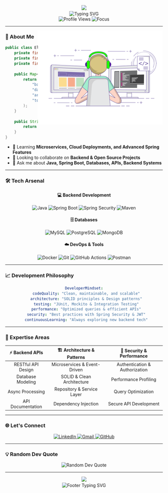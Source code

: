 <div align="center">
  <img src="https://capsule-render.vercel.app/api?type=waving&color=gradient&customColorList=6,11,20&height=180&section=header&text=EL-Hussein%20Salah&fontSize=42&fontColor=ffffff&animation=twinkling&fontAlignY=32"/>
</div>

<div align="center">
  <img src="https://readme-typing-svg.herokuapp.com?font=Fira+Code&weight=500&size=22&pause=1000&color=2F81F7&center=true&vCenter=true&width=600&lines=Backend+Engineer;Java+Spring+Developer;API+Designer;Database+Architect;Clean+Code+Advocate;Always+Scaling+Systems" alt="Typing SVG" />
</div>

<div align="center">
  <img src="https://komarev.com/ghpvc/?username=elhussein-salah&style=for-the-badge&color=2F81F7" alt="Profile Views"/>
  <img src="https://img.shields.io/badge/Focus-Backend%20Engineering-2F81F7?style=for-the-badge" alt="Focus"/>
</div>

---

<img align="right" alt="Coding" width="400" src="https://raw.githubusercontent.com/devSouvik/devSouvik/master/gif3.gif">

### 🚀 About Me

```java
public class ElhusseinSalah extends BackendEngineer {
    private final String name = "EL-Hussein Salah";
    private final String role = "Backend Developer (Java/Spring)";
    private final List<String> languages = List.of("Java", "SQL", "JavaScript");

    public Map<String, Object> getCurrentFocus() {
        return Map.of(
            "backend", List.of("Spring Boot", "Spring Security", "Spring Data JPA"),
            "databases", List.of("MySQL", "PostgreSQL", "MongoDB"),
            "architecture", List.of("Microservices", "REST APIs", "Event-Driven Systems"),
            "tools", List.of("Docker", "Git", "CI/CD", "Maven")
        );
    }

    public String getMotivation() {
        return "Designing scalable, secure, and efficient backend systems";
    }
}
```

* 🌱 Learning **Microservices, Cloud Deployments, and Advanced Spring Features**
* 👯 Looking to collaborate on **Backend & Open Source Projects**
* 💬 Ask me about **Java, Spring Boot, Databases, APIs, Backend Systems**

---

### 🛠️ Tech Arsenal

<div align="center">

#### 💻 Backend Development

<img src="https://img.shields.io/badge/Java-ED8B00?style=for-the-badge&logo=openjdk&logoColor=white" alt="Java"/>
<img src="https://img.shields.io/badge/Spring_Boot-6DB33F?style=for-the-badge&logo=springboot&logoColor=white" alt="Spring Boot"/>
<img src="https://img.shields.io/badge/Spring_Security-6DB33F?style=for-the-badge&logo=springsecurity&logoColor=white" alt="Spring Security"/>
<img src="https://img.shields.io/badge/Maven-C71A36?style=for-the-badge&logo=apachemaven&logoColor=white" alt="Maven"/>

#### 🗄️ Databases

<img src="https://img.shields.io/badge/MySQL-005C84?style=for-the-badge&logo=mysql&logoColor=white" alt="MySQL"/>
<img src="https://img.shields.io/badge/PostgreSQL-316192?style=for-the-badge&logo=postgresql&logoColor=white" alt="PostgreSQL"/>
<img src="https://img.shields.io/badge/MongoDB-4EA94B?style=for-the-badge&logo=mongodb&logoColor=white" alt="MongoDB"/>

#### ☁️ DevOps & Tools

<img src="https://img.shields.io/badge/Docker-2496ED?style=for-the-badge&logo=docker&logoColor=white" alt="Docker"/>
<img src="https://img.shields.io/badge/Git-F05032?style=for-the-badge&logo=git&logoColor=white" alt="Git"/>
<img src="https://img.shields.io/badge/GitHub_Actions-2088FF?style=for-the-badge&logo=github-actions&logoColor=white" alt="GitHub Actions"/>
<img src="https://img.shields.io/badge/Postman-FF6C37?style=for-the-badge&logo=postman&logoColor=white" alt="Postman"/>

</div>

---

### 📈 Development Philosophy

<div align="center">

```yaml
DeveloperMindset:
  codeQuality: "Clean, maintainable, and scalable"
  architecture: "SOLID principles & Design patterns"
  testing: "JUnit, Mockito & Integration Testing"
  performance: "Optimized queries & efficient APIs"
  security: "Best practices with Spring Security & JWT"
  continuousLearning: "Always exploring new backend tech"
```

</div>

---

### 🎯 Expertise Areas

<div align="center">

| ⚡ **Backend APIs** | 🏗️ **Architecture & Patterns** |  🔐 **Security & Performance** |
| :----------------: | :-----------------------------: | :----------------------------: |
| RESTful API Design |   Microservices & Event-Driven  | Authentication & Authorization |
|  Database Modeling |    SOLID & Clean Architecture   |      Performance Profiling     |
|  Async Processing  |    Repository & Service Layer   |       Query Optimization       |
|  API Documentation |       Dependency Injection      |     Secure API Development     |

</div>

---

### 🌐 Let's Connect

<div align="center">
  <a href="https://linkedin.com/in/elhusseinsalah">
    <img src="https://img.shields.io/badge/LinkedIn-0077B5?style=for-the-badge&logo=linkedin&logoColor=white" alt="LinkedIn"/>
  </a>
  <a href="mailto:eng.elhussien.salah@gmail.com">
    <img src="https://img.shields.io/badge/Gmail-D14836?style=for-the-badge&logo=gmail&logoColor=white" alt="Gmail"/>
  </a>
  <a href="https://github.com/elhussein-salah">
    <img src="https://img.shields.io/badge/GitHub-100000?style=for-the-badge&logo=github&logoColor=white" alt="GitHub"/>
  </a>
</div>

---

### 💡 Random Dev Quote

<div align="center">
  <img src="https://quotes-github-readme.vercel.app/api?type=horizontal&theme=github_dark&border=true" alt="Random Dev Quote"/>
</div>

---

<div align="center">
  <img src="https://capsule-render.vercel.app/api?type=waving&color=gradient&customColorList=6,11,20&height=100&section=footer"/>
</div>

<div align="center">
  <img src="https://readme-typing-svg.herokuapp.com?font=Fira+Code&weight=400&size=18&pause=1000&color=FFFFFF&center=true&vCenter=true&width=600&lines=Thanks+for+visiting!+%F0%9F%98%84;Let's+build+scalable+systems+together!+%F0%9F%9A%80;Feel+free+to+connect+and+collaborate!+%E2%9C%A8" alt="Footer Typing SVG" />
</div>
